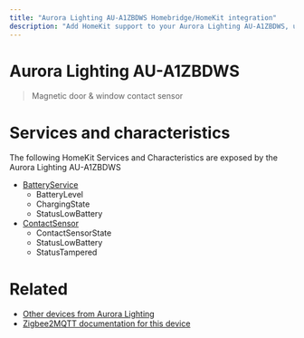 ```yaml
---
title: "Aurora Lighting AU-A1ZBDWS Homebridge/HomeKit integration"
description: "Add HomeKit support to your Aurora Lighting AU-A1ZBDWS, using Homebridge, Zigbee2MQTT and homebridge-z2m."
---
```

<!---
This file has been GENERATED using src/docgen/docgen.ts
DO NOT EDIT THIS FILE MANUALLY!
-->
# Aurora Lighting AU-A1ZBDWS
> Magnetic door & window contact sensor


# Services and characteristics
The following HomeKit Services and Characteristics are exposed by
the Aurora Lighting AU-A1ZBDWS

* [BatteryService](../../battery.md)
  * BatteryLevel
  * ChargingState
  * StatusLowBattery
* [ContactSensor](../../sensors.md)
  * ContactSensorState
  * StatusLowBattery
  * StatusTampered


# Related
* [Other devices from Aurora Lighting](../index.md#aurora_lighting)
* [Zigbee2MQTT documentation for this device](https://www.zigbee2mqtt.io/devices/AU-A1ZBDWS.html)